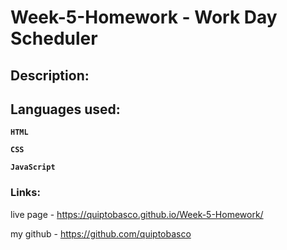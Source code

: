 # Week-5-Homework - Work Day Scheduler

## Description:


## Languages used:
**`HTML`**

**`CSS`**

**`JavaScript`**

### Links:
live page - https://quiptobasco.github.io/Week-5-Homework/

my github - https://github.com/quiptobasco